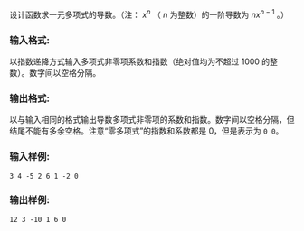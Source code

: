 <!-- Title
一元多项式求导 (25)
-->
设计函数求一元多项式的导数。（注： $x^n$ （ $n$ 为整数）的一阶导数为 $n x^{n-1}$ 。）

### 输入格式:

以指数递降方式输入多项式非零项系数和指数（绝对值均为不超过 1000 的整数）。数字间以空格分隔。

### 输出格式:

以与输入相同的格式输出导数多项式非零项的系数和指数。数字间以空格分隔，但结尾不能有多余空格。注意“零多项式”的指数和系数都是 0，但是表示为 `0 0`。

### 输入样例:

    
    
    3 4 -5 2 6 1 -2 0

### 输出样例:

    
    
    12 3 -10 1 6 0

